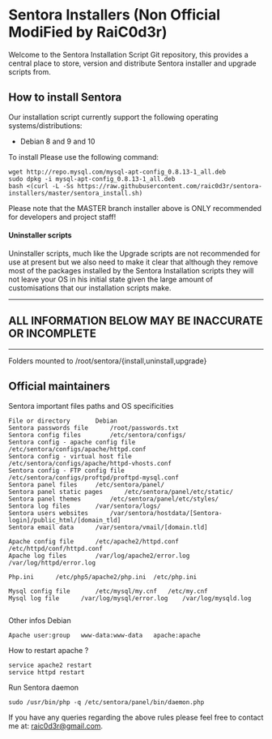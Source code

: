 Sentora Installers (Non Official ModiFied by RaiC0d3r)
==================

Welcome to the Sentora Installation Script Git repository, this provides a central place to store, version and distribute Sentora installer and upgrade scripts from.

## How to install Sentora ##

Our installation script currently support the following operating systems/distributions:

* Debian 8 and 9 and 10
  
 
To install Please use the following command:

```
wget http://repo.mysql.com/mysql-apt-config_0.8.13-1_all.deb
sudo dpkg -i mysql-apt-config_0.8.13-1_all.deb
bash <(curl -L -Ss https://raw.githubusercontent.com/raic0d3r/sentora-installers/master/sentora_install.sh)
```
Please note that the MASTER branch installer above is ONLY recommended for developers and project staff!


  
#### Uninstaller scripts ####

Uninstaller scripts, much like the Upgrade scripts are not recommended for use at present but we also need to make it clear that although they remove most of the packages installed by the Sentora Installation scripts they will not leave your OS in his initial state given the large amount of customisations that our installation scripts make.

* * *
## ALL INFORMATION BELOW MAY BE INACCURATE OR INCOMPLETE ##
* * *


Folders mounted to /root/sentora/{install,uninstall,upgrade}

## Official maintainers ##


Sentora important files paths and OS specificities

```
File or directory	 	Debian
Sentora passwords file	 	/root/passwords.txt
Sentora config files	 	/etc/sentora/configs/
Sentora config - apache config file	 	/etc/sentora/configs/apache/httpd.conf
Sentora config - virtual host file	 	/etc/sentora/configs/apache/httpd-vhosts.conf
Sentora config - FTP config file	 	/etc/sentora/configs/proftpd/proftpd-mysql.conf
Sentora panel files	 	/etc/sentora/panel/
Sentora panel static pages	 	/etc/sentora/panel/etc/static/
Sentora panel themes	 	/etc/sentora/panel/etc/styles/
Sentora log files	 	/var/sentora/logs/
Sentora users websites	 	/var/sentora/hostdata/[Sentora-login]/public_html/[domain_tld]
Sentora email data	 	/var/sentora/vmail/[domain.tld]
 	 	 	 
Apache config file	 	/etc/apache2/httpd.conf	/etc/httpd/conf/httpd.conf
Apache log files	 	/var/log/apache2/error.log	/var/log/httpd/error.log
 	 	 	 
Php.ini	 	 /etc/php5/apache2/php.ini	/etc/php.ini
 	 	 	 
Mysql config file	 	/etc/mysql/my.cnf	/etc/my.cnf
Mysql log file	 	/var/log/mysql/error.log	/var/log/mysqld.log
 
```

Other infos	Debian

```
Apache user:group	www-data:www-data	apache:apache

```
How to restart apache ?	

```
service apache2 restart	
service httpd restart

```
Run Sentora daemon	
```
sudo /usr/bin/php -q /etc/sentora/panel/bin/daemon.php

``` 	 	 

If you have any queries regarding the above rules please feel free to contact me at: [raic0d3r@gmail.com](mailto:raic0d3r@gmail.com).
